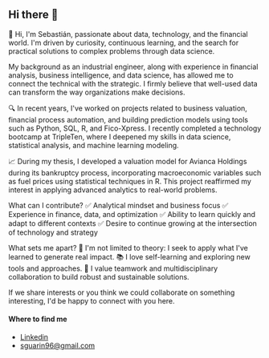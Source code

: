 ## Hi there 👋

<!--
**sguarin117/sguarin117** is a ✨ _special_ ✨ repository because its `README.md` (this file) appears on your GitHub profile.

Here are some ideas to get you started:

- 🔭 I’m currently working on ...
- 🌱 I’m currently learning ...
- 👯 I’m looking to collaborate on ...
- 🤔 I’m looking for help with ...
- 💬 Ask me about ...
- 📫 How to reach me: ...
- 😄 Pronouns: ...
- ⚡ Fun fact: ...
-->
👋 Hi, I'm Sebastián, passionate about data, technology, and the financial world. I'm driven by curiosity, continuous learning, and the search for practical solutions to complex problems through data science.

My background as an industrial engineer, along with experience in financial analysis, business intelligence, and data science, has allowed me to connect the technical with the strategic. I firmly believe that well-used data can transform the way organizations make decisions.

🔍 In recent years, I've worked on projects related to business valuation, financial process automation, and building prediction models using tools such as Python, SQL, R, and Fico-Xpress.
I recently completed a technology bootcamp at TripleTen, where I deepened my skills in data science, statistical analysis, and machine learning modeling.

📈 During my thesis, I developed a valuation model for Avianca Holdings during its bankruptcy process, incorporating macroeconomic variables such as fuel prices using statistical techniques in R. This project reaffirmed my interest in applying advanced analytics to real-world problems.

What can I contribute?
✅ Analytical mindset and business focus
✅ Experience in finance, data, and optimization
✅ Ability to learn quickly and adapt to different contexts
✅ Desire to continue growing at the intersection of technology and strategy

What sets me apart?
🚀 I'm not limited to theory: I seek to apply what I've learned to generate real impact.
📚 I love self-learning and exploring new tools and approaches.
🤝 I value teamwork and multidisciplinary collaboration to build robust and sustainable solutions.

If we share interests or you think we could collaborate on something interesting, I'd be happy to connect with you here.

#### Where to find me

- [Linkedin](https://www.linkedin.com/in/sebastian-guarin/)
- sguarin96@gmail.com
